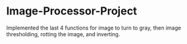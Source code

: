 # Image-Processor-Project
Implemented the last 4 functions for image to turn to gray, then image thresholding, rotting the image, and inverting. 
